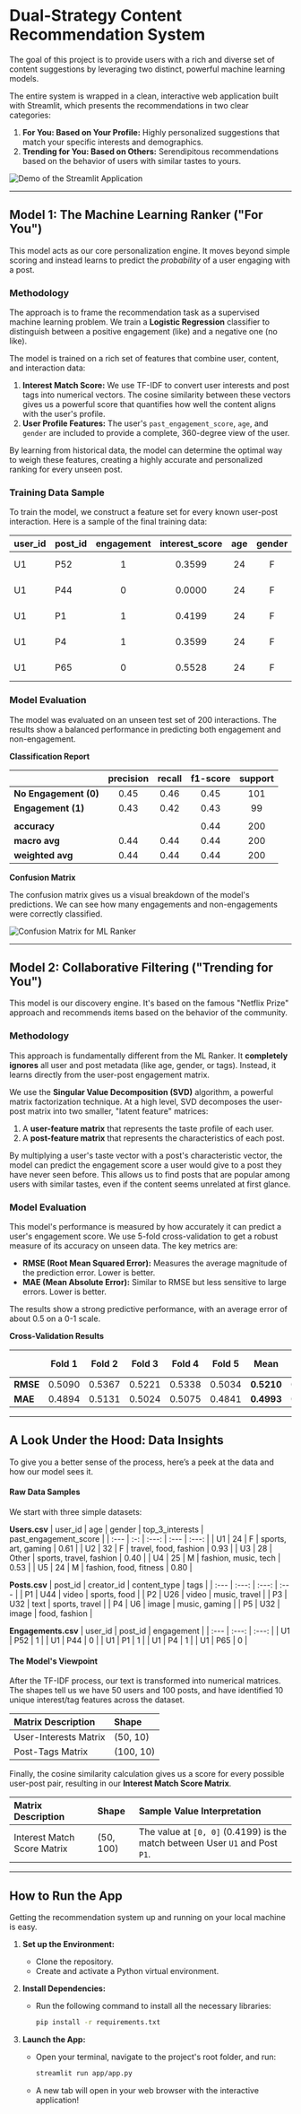 # Dual-Strategy Content Recommendation System

The goal of this project is to provide users with a rich and diverse set of content suggestions by leveraging two distinct, powerful machine learning models.

The entire system is wrapped in a clean, interactive web application built with Streamlit, which presents the recommendations in two clear categories:
1.  **For You: Based on Your Profile:** Highly personalized suggestions that match your specific interests and demographics.
2.  **Trending for You: Based on Others:** Serendipitous recommendations based on the behavior of users with similar tastes to yours.

![Demo of the Streamlit Application](https://dual-recommendation-engine.streamlit.app)

---

## Model 1: The Machine Learning Ranker ("For You")

This model acts as our core personalization engine. It moves beyond simple scoring and instead learns to predict the *probability* of a user engaging with a post.

### Methodology

The approach is to frame the recommendation task as a supervised machine learning problem. We train a **Logistic Regression** classifier to distinguish between a positive engagement (like) and a negative one (no like).

The model is trained on a rich set of features that combine user, content, and interaction data:
1.  **Interest Match Score:** We use TF-IDF to convert user interests and post tags into numerical vectors. The cosine similarity between these vectors gives us a powerful score that quantifies how well the content aligns with the user's profile.
2.  **User Profile Features:** The user's `past_engagement_score`, `age`, and `gender` are included to provide a complete, 360-degree view of the user.

By learning from historical data, the model can determine the optimal way to weigh these features, creating a highly accurate and personalized ranking for every unseen post.

### Training Data Sample

To train the model, we construct a feature set for every known user-post interaction. Here is a sample of the final training data:

| user_id | post_id | engagement | interest_score | age | gender | top_3_interests | past_engagement_score | age_scaled | gender_F | gender_M | gender_Other |
| :--- | :--- | :---: | :---: | :-: | :---: | :--- | :---: | :---: | :---: | :---: | :---: |
| U1 | P52 | 1 | 0.3599 | 24 | F | sports, art, gaming | 0.61 | -0.346 | 1.0 | 0.0 | 0.0 |
| U1 | P44 | 0 | 0.0000 | 24 | F | sports, art, gaming | 0.61 | -0.346 | 1.0 | 0.0 | 0.0 |
| U1 | P1 | 1 | 0.4199 | 24 | F | sports, art, gaming | 0.61 | -0.346 | 1.0 | 0.0 | 0.0 |
| U1 | P4 | 1 | 0.3599 | 24 | F | sports, art, gaming | 0.61 | -0.346 | 1.0 | 0.0 | 0.0 |
| U1 | P65 | 0 | 0.5528 | 24 | F | sports, art, gaming | 0.61 | -0.346 | 1.0 | 0.0 | 0.0 |

### Model Evaluation

The model was evaluated on an unseen test set of 200 interactions. The results show a balanced performance in predicting both engagement and non-engagement.

**Classification Report**

| | precision | recall | f1-score | support |
| :--- | :---: | :---: | :---: | :---: |
| **No Engagement (0)** | 0.45 | 0.46 | 0.45 | 101 |
| **Engagement (1)** | 0.43 | 0.42 | 0.43 | 99 |
| | | | | |
| **accuracy** | | | 0.44 | 200 |
| **macro avg** | 0.44 | 0.44 | 0.44 | 200 |
| **weighted avg** | 0.44 | 0.44 | 0.44 | 200 |

**Confusion Matrix**

The confusion matrix gives us a visual breakdown of the model's predictions. We can see how many engagements and non-engagements were correctly classified.

![Confusion Matrix for ML Ranker](https://github.com/user-attachments/assets/b930d350-bc09-47b5-82ee-830c8506baca)

---

## Model 2: Collaborative Filtering ("Trending for You")

This model is our discovery engine. It's based on the famous "Netflix Prize" approach and recommends items based on the behavior of the community.

### Methodology

This approach is fundamentally different from the ML Ranker. It **completely ignores** all user and post metadata (like age, gender, or tags). Instead, it learns directly from the user-post engagement matrix.

We use the **Singular Value Decomposition (SVD)** algorithm, a powerful matrix factorization technique. At a high level, SVD decomposes the user-post matrix into two smaller, "latent feature" matrices:
1.  A **user-feature matrix** that represents the taste profile of each user.
2.  A **post-feature matrix** that represents the characteristics of each post.

By multiplying a user's taste vector with a post's characteristic vector, the model can predict the engagement score a user would give to a post they have never seen before. This allows us to find posts that are popular among users with similar tastes, even if the content seems unrelated at first glance.

### Model Evaluation

This model's performance is measured by how accurately it can predict a user's engagement score. We use 5-fold cross-validation to get a robust measure of its accuracy on unseen data. The key metrics are:
* **RMSE (Root Mean Squared Error):** Measures the average magnitude of the prediction error. Lower is better.
* **MAE (Mean Absolute Error):** Similar to RMSE but less sensitive to large errors. Lower is better.

The results show a strong predictive performance, with an average error of about 0.5 on a 0-1 scale.

**Cross-Validation Results**

| | Fold 1 | Fold 2 | Fold 3 | Fold 4 | Fold 5 | **Mean** | **Std Dev** |
| :--- | :---: | :---: | :---: | :---: | :---: | :---: | :---: |
| **RMSE** | 0.5090 | 0.5367 | 0.5221 | 0.5338 | 0.5034 | **0.5210** | 0.0132 |
| **MAE** | 0.4894 | 0.5131 | 0.5024 | 0.5075 | 0.4841 | **0.4993** | 0.0109 |

---

## A Look Under the Hood: Data Insights

To give you a better sense of the process, here’s a peek at the data and how our model sees it.

#### Raw Data Samples

We start with three simple datasets:

**Users.csv**
| user_id | age | gender | top_3_interests | past_engagement_score |
| :--- | :-: | :---: | :--- | :---: |
| U1 | 24 | F | sports, art, gaming | 0.61 |
| U2 | 32 | F | travel, food, fashion | 0.93 |
| U3 | 28 | Other | sports, travel, fashion | 0.40 |
| U4 | 25 | M | fashion, music, tech | 0.53 |
| U5 | 24 | M | fashion, food, fitness | 0.80 |

**Posts.csv**
| post_id | creator_id | content_type | tags |
| :--- | :---: | :---: | :--- |
| P1 | U44 | video | sports, food |
| P2 | U26 | video | music, travel |
| P3 | U32 | text | sports, travel |
| P4 | U6 | image | music, gaming |
| P5 | U32 | image | food, fashion |

**Engagements.csv**
| user_id | post_id | engagement |
| :--- | :---: | :---: |
| U1 | P52 | 1 |
| U1 | P44 | 0 |
| U1 | P1 | 1 |
| U1 | P4 | 1 |
| U1 | P65 | 0 |

#### The Model's Viewpoint

After the TF-IDF process, our text is transformed into numerical matrices. The shapes tell us we have 50 users and 100 posts, and have identified 10 unique interest/tag features across the dataset.

| Matrix Description | Shape |
| :--- | :--- |
| User-Interests Matrix | (50, 10) |
| Post-Tags Matrix | (100, 10) |

Finally, the cosine similarity calculation gives us a score for every possible user-post pair, resulting in our **Interest Match Score Matrix**.

| Matrix Description | Shape | Sample Value Interpretation |
| :--- | :--- | :--- |
| Interest Match Score Matrix | (50, 100) | The value at `[0, 0]` (0.4199) is the match between User `U1` and Post `P1`. |

---

## How to Run the App

Getting the recommendation system up and running on your local machine is easy.

1.  **Set up the Environment:**
    * Clone the repository.
    * Create and activate a Python virtual environment.

2.  **Install Dependencies:**
    * Run the following command to install all the necessary libraries:
        ```bash
        pip install -r requirements.txt
        ```

3.  **Launch the App:**
    * Open your terminal, navigate to the project's root folder, and run:
        ```bash
        streamlit run app/app.py
        ```
    * A new tab will open in your web browser with the interactive application!

